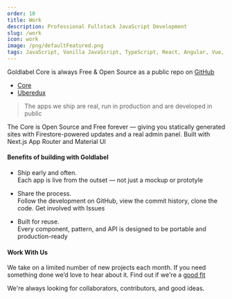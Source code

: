 ```yaml
---
order: 10
title: Work
description: Professional Fullstack JavaScript Development
slug: /work
icon: work
image: /png/defaultFeatured.png
tags: JavaScript, Vanilla JavaScript, TypeScript, React, Angular, Vue, etc, Material UI, Flash, Server Side JavaScript, Node, Gatsby, NextJS, Headless CMS
---
```


Goldlabel Core is always Free & Open Source as a public repo on [GitHub](https://github.com/javascript-pro/core)

- [Core](/free/core)
- [Uberedux](/free/uberedux)

> The apps we ship are real, run in production and are developed in public

The Core is Open Source and Free forever — giving you statically generated sites with Firestore-powered updates and a real admin panel. Built with Next.js App Router and Material UI

#### Benefits of building with Goldlabel

- Ship early and often.  
  Each app is live from the outset — not just a mockup or prototyle

- Share the process.  
  Follow the development on GitHub, view the commit history, clone the code. Get involved with Issues

- Built for reuse.  
  Every component, pattern, and API is designed to be portable and production-ready

#### Work With Us

We take on a limited number of new projects each month. If you need something done we’d love to hear about it. Find out if we're a [good fit](/work/cv)

We're always looking for collaborators, contributors, and good ideas.
